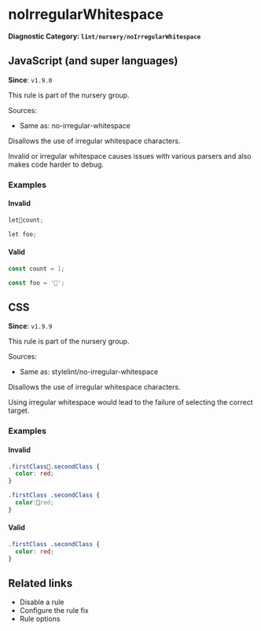 # noIrregularWhitespace

**Diagnostic Category: `lint/nursery/noIrregularWhitespace`**

## JavaScript (and super languages)

**Since**: `v1.9.0`

This rule is part of the nursery group.

Sources: 
- Same as: no-irregular-whitespace

Disallows the use of irregular whitespace characters.

Invalid or irregular whitespace causes issues with various parsers and also makes code harder to debug.

### Examples

#### Invalid

```js
letcount;
```

```js
let foo;
```

#### Valid

```js
const count = 1;
```

```js
const foo = '';
```

## CSS

**Since**: `v1.9.9`

This rule is part of the nursery group.

Sources: 
- Same as: stylelint/no-irregular-whitespace

Disallows the use of irregular whitespace characters.

Using irregular whitespace would lead to the failure of selecting the correct target.

### Examples

#### Invalid

```css
.firstClass.secondClass {
  color: red;
}
```

```css
.firstClass .secondClass {
  color:red;
}
```

#### Valid

```css
.firstClass .secondClass {
  color: red;
}
```

## Related links

- Disable a rule
- Configure the rule fix
- Rule options
